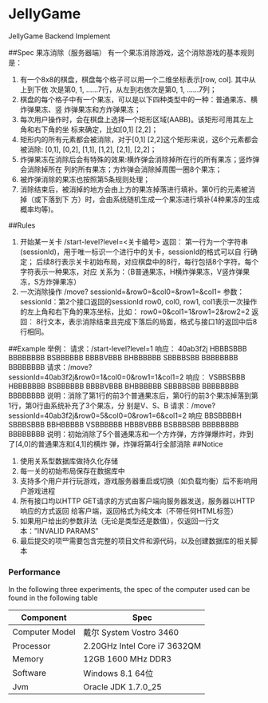 # JellyGame
JellyGame Backend Implement

##Spec
果冻消除（服务器端）
有⼀个果冻消除游戏，这个消除游戏的基本规则是：
1. 有⼀个8x8的棋盘，棋盘每个格⼦可以⽤⼀个⼆维坐标表⽰[row, col]. 其中从上到下依
次是第0, 1, ……7⾏，从左到右依次是第0, 1, ……7列；
2. 棋盘的每个格⼦中有⼀个果冻，可以是以下四种类型中的⼀种：普通果冻、横炸弹果冻、竖
炸弹果冻和⽅炸弹果冻；
3. 每次⽤户操作时，会在棋盘上选择⼀个矩形区域(AABB)。该矩形可⽤其左上⾓和右下⾓的坐
标来确定，⽐如[0,1] [2,2]；
4. 矩形内的所有元素都会被消除，对于[0,1] [2,2]这个矩形来说，这6个元素都会被消除:
[0,1], [0,2], [1,1], [1,2], [2,1], [2,2]；
5. 炸弹果冻在消除后会有特殊的效果:横炸弹会消除掉所在⾏的所有果冻；竖炸弹会消除掉所在
列的所有果冻；⽅炸弹会消除掉周围⼀圈8个果冻；
6. 被炸弹消除的果冻也按照第5条规则处理；
7. 消除结束后，被消掉的地⽅会由上⽅的果冻掉落进⾏填补。第0⾏的元素被消掉（或下落到下
⽅）时，会由系统随机⽣成⼀个果冻进⾏填补(4种果冻的⽣成概率均等)。

##Rules
1. 开始某⼀关卡
/start-level?level=<关卡编号>
返回：
第⼀⾏为⼀个字符串(sessionId)，⽤于唯⼀标识⼀个进⾏中的关卡，sessionId的格式可以⾃
⾏确定；
后续8⾏表⽰关卡初始布局，对应棋盘中的8⾏，每⾏包括8个字符。每个字符表⽰⼀种果冻，对应
关系为：（B普通果冻，H横炸弹果冻，V竖炸弹果冻，S⽅炸弹果冻）
2. ⼀次消除操作
/move?
sessionId=<sessionId>&row0=<row0>&col0=<col0>&row1=<row1>&col1=<col1>
参数：
sessionId：第2个接⼝返回的sessionId
row0, col0, row1, col1表⽰⼀次操作的左上⾓和右下⾓的果冻坐标，⽐如：
row0=0&col1=1&row1=2&row2=2
返回：
8⾏⽂本，表⽰消除结束且完成下落后的局⾯，格式与接⼝1的返回中后8⾏相同。

##Example
举例：
请求：/start-level?level=1
响应：
40ab3f2j
HBBBSBBB
BBBBBBBB
BSBBBBBB
BBBBVBBB
BHBBBBBB
SBBBBSBB
BBBBBBBB
BBBBBBBB
请求：/move?sessionId=40ab3f2j&row0=1&col0=0&row1=1&col1=2
响应：
VSBBSBBB
HBBBBBBB
BSBBBBBB
BBBBVBBB
BHBBBBBB
SBBBBSBB
BBBBBBBB
BBBBBBBB
说明：消除了第1⾏的前3个普通果冻后，第0⾏的前3个果冻掉落到第1⾏，第0⾏由系统补充了3个果冻，分
别是V、S、B
请求：/move?sessionId=40ab3f2j&row0=5&col0=0&row1=6&col1=2
响应
BBSBBBBH
SBBBSBBB
BBHBBBBB
VSBBBBBB
HBBBVBBB
BSBBBSBB
BBBBBBBB
BBBBBBBB
说明：初始消除了5个普通果冻和⼀个⽅炸弹，⽅炸弹爆炸时，炸到了[4,0]的普通果冻和[4,1]的横炸
弹，炸弹将第4⾏全部消除
##Notice
1. 使⽤关系型数据库做持久化存储
2. 每⼀关的初始布局保存在数据库中
3. ⽀持多个⽤户并⾏玩游戏，游戏服务器重启或切换（如负载均衡）后不影响⽤户游戏进程
4. 所有接⼝均以HTTP GET请求的⽅式由客户端向服务器发送，服务器以HTTP响应的⽅式返回
给客户端，返回格式为纯⽂本（不带任何HTML标签）
5. 如果⽤户给出的参数⾮法（⽆论是类型还是数值），仅返回⼀⾏⽂本：”INVALID PARAMS”
6. 最后提交的项⺫需要包含完整的项目⽂件和源代码，以及创建数据库的相关脚本

### Performance
In the following three experiments, the spec of the computer used can be found in the following table

| Component      | Spec                                    |
|----------------|-----------------------------------------|
| Computer Model | 戴尔 System Vostro 3460                 |
| Processor      | 2.20GHz Intel Core i7 3632QM            |
| Memory         | 12GB 1600 MHz DDR3                      |
| Software       | Windows 8.1 64位                        |
| Jvm            | Oracle JDK 1.7.0_25                     |



